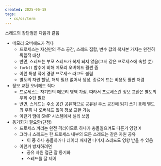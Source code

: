 ```yaml
---
created: 2025-06-18
tags:
  - cs/os/term
---
```

스레드의 장단점은 다음과 같음
- 메모리 오버헤드가 적다
	- 프로세스는 자신만의 주소 공간, 스레드 집합, 변수 값의 복사본 가지는 완전히 독립적 대상
	- 반면, 스레드는 부모 스레드가 복제 되지 않음(그저 같은 프로세스에 속할 뿐)
	- `fork()` 함수에 비해 메모리 오버헤드 훨씬 줌
	- 이런 특성 덕에 경량 프로세스 라고도 불림
	- 별도의 자원 할당, 해제 필요 없어서 생성, 종료에 드는 비용도 훨씬 저렴
- 정보 교환 오버헤드 적다
	- 프로세스는 자기만의 메모리 영역 가짐. 따라서 프로세스간 정보 교환은 별도의 우회 수단 필요
	- 반면, 스레드는 주소 공간 공유하므로 공유된 주소 공간에 읽기 쓰기 통해 별도의 우회 나 오버헤드 없이 정보 교환 가능
	- 이런거 땜에 SMP 시스템에서 널리 쓰임
- 동기화가 필요함(단점)
	- 프로세스 끼리는 완전 격리이므로 하나가 충돌일으켜도 다른거 영향 X
	- 그러나 스레드는 한 프로세스 내부의 모든 스레드는 같은 자원 공유
		- 이 중 하나 충돌하거나 데이터 깨지면 나머지 스레드도 영향 받을 수 있음
	- 이런거 방지하려면
		- 공유 자원 접근 잘 동기화
		- 스레드를 잘 제어